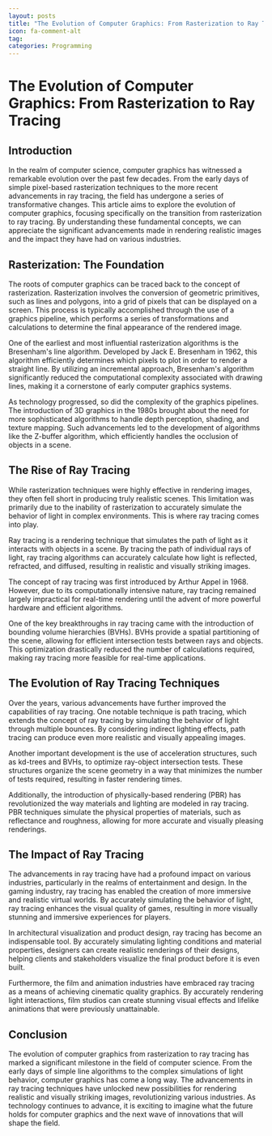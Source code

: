 ```yaml
---
layout: posts
title: "The Evolution of Computer Graphics: From Rasterization to Ray Tracing"
icon: fa-comment-alt
tag:      
categories: Programming
---
```



# The Evolution of Computer Graphics: From Rasterization to Ray Tracing

## Introduction

In the realm of computer science, computer graphics has witnessed a remarkable evolution over the past few decades. From the early days of simple pixel-based rasterization techniques to the more recent advancements in ray tracing, the field has undergone a series of transformative changes. This article aims to explore the evolution of computer graphics, focusing specifically on the transition from rasterization to ray tracing. By understanding these fundamental concepts, we can appreciate the significant advancements made in rendering realistic images and the impact they have had on various industries.

## Rasterization: The Foundation

The roots of computer graphics can be traced back to the concept of rasterization. Rasterization involves the conversion of geometric primitives, such as lines and polygons, into a grid of pixels that can be displayed on a screen. This process is typically accomplished through the use of a graphics pipeline, which performs a series of transformations and calculations to determine the final appearance of the rendered image.

One of the earliest and most influential rasterization algorithms is the Bresenham's line algorithm. Developed by Jack E. Bresenham in 1962, this algorithm efficiently determines which pixels to plot in order to render a straight line. By utilizing an incremental approach, Bresenham's algorithm significantly reduced the computational complexity associated with drawing lines, making it a cornerstone of early computer graphics systems.

As technology progressed, so did the complexity of the graphics pipelines. The introduction of 3D graphics in the 1980s brought about the need for more sophisticated algorithms to handle depth perception, shading, and texture mapping. Such advancements led to the development of algorithms like the Z-buffer algorithm, which efficiently handles the occlusion of objects in a scene.

## The Rise of Ray Tracing

While rasterization techniques were highly effective in rendering images, they often fell short in producing truly realistic scenes. This limitation was primarily due to the inability of rasterization to accurately simulate the behavior of light in complex environments. This is where ray tracing comes into play.

Ray tracing is a rendering technique that simulates the path of light as it interacts with objects in a scene. By tracing the path of individual rays of light, ray tracing algorithms can accurately calculate how light is reflected, refracted, and diffused, resulting in realistic and visually striking images.

The concept of ray tracing was first introduced by Arthur Appel in 1968. However, due to its computationally intensive nature, ray tracing remained largely impractical for real-time rendering until the advent of more powerful hardware and efficient algorithms.

One of the key breakthroughs in ray tracing came with the introduction of bounding volume hierarchies (BVHs). BVHs provide a spatial partitioning of the scene, allowing for efficient intersection tests between rays and objects. This optimization drastically reduced the number of calculations required, making ray tracing more feasible for real-time applications.

## The Evolution of Ray Tracing Techniques

Over the years, various advancements have further improved the capabilities of ray tracing. One notable technique is path tracing, which extends the concept of ray tracing by simulating the behavior of light through multiple bounces. By considering indirect lighting effects, path tracing can produce even more realistic and visually appealing images.

Another important development is the use of acceleration structures, such as kd-trees and BVHs, to optimize ray-object intersection tests. These structures organize the scene geometry in a way that minimizes the number of tests required, resulting in faster rendering times.

Additionally, the introduction of physically-based rendering (PBR) has revolutionized the way materials and lighting are modeled in ray tracing. PBR techniques simulate the physical properties of materials, such as reflectance and roughness, allowing for more accurate and visually pleasing renderings.

## The Impact of Ray Tracing

The advancements in ray tracing have had a profound impact on various industries, particularly in the realms of entertainment and design. In the gaming industry, ray tracing has enabled the creation of more immersive and realistic virtual worlds. By accurately simulating the behavior of light, ray tracing enhances the visual quality of games, resulting in more visually stunning and immersive experiences for players.

In architectural visualization and product design, ray tracing has become an indispensable tool. By accurately simulating lighting conditions and material properties, designers can create realistic renderings of their designs, helping clients and stakeholders visualize the final product before it is even built.

Furthermore, the film and animation industries have embraced ray tracing as a means of achieving cinematic quality graphics. By accurately rendering light interactions, film studios can create stunning visual effects and lifelike animations that were previously unattainable.

## Conclusion

The evolution of computer graphics from rasterization to ray tracing has marked a significant milestone in the field of computer science. From the early days of simple line algorithms to the complex simulations of light behavior, computer graphics has come a long way. The advancements in ray tracing techniques have unlocked new possibilities for rendering realistic and visually striking images, revolutionizing various industries. As technology continues to advance, it is exciting to imagine what the future holds for computer graphics and the next wave of innovations that will shape the field.